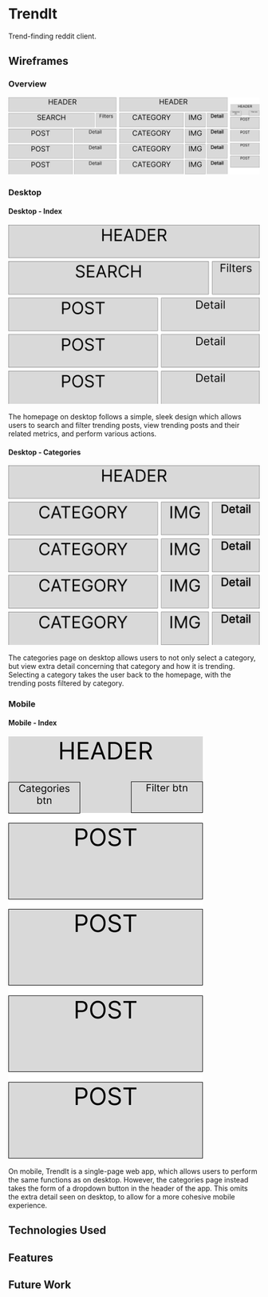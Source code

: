 # TrendIt

Trend-finding reddit client.

## Wireframes

### Overview

![WireframesOverview](docs/wireframes/Trend%20It.png)

### Desktop

#### Desktop - Index

![DesktopIndex](docs/wireframes/Desktop%20-%20Home.png)

The homepage on desktop follows a simple, sleek design which allows users to search and filter trending posts, view trending posts and their related metrics, and perform various actions.

#### Desktop - Categories

![DesktopCategories](docs/wireframes/Desktop%20-%20Categories.png)

The categories page on desktop allows users to not only select a category, but view extra detail concerning that category and how it is trending. Selecting a category takes the user back to the homepage, with the trending posts filtered by category.

### Mobile

#### Mobile - Index

![MobileIndex](docs/wireframes/iPhone%2014%20-%201.png)

On mobile, TrendIt is a single-page web app, which allows users to perform the same functions as on desktop. However, the categories page instead takes the form of a dropdown button in the header of the app. This omits the extra detail seen on desktop, to allow for a more cohesive mobile experience.

## Technologies Used

## Features

## Future Work
